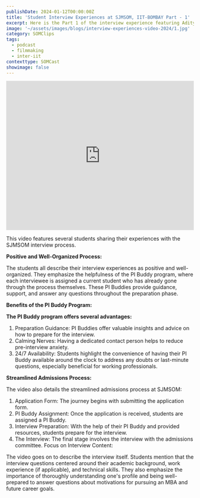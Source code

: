 ```yaml
---
publishDate: 2024-01-12T00:00:00Z
title: 'Student Interview Experiences at SJMSOM, IIT-BOMBAY Part - 1'
excerpt: Here is the Part 1 of the interview experience featuring Aditya Bose, Ankita Halder, Isha Sinha and Manav Jain at SJMSOM, IIT Bombay. Gear up for more such videos from the Batch of '25.
image: '~/assets/images/blogs/interview-experiences-video-2024/1.jpg'
category: SOMClips
tags:
  - podcast
  - filmmaking
  - inter-iit
contexttype: SOMCast
showimage: false
---
```


<iframe width="100%" height="400px" src="https://www.youtube.com/embed/T8YN3-TMk9A?si=hNL9dG0QxSPUr_Sc" title="YouTube video player" frameborder="0" allow="accelerometer; autoplay; clipboard-write; encrypted-media; gyroscope; picture-in-picture; web-share" referrerpolicy="strict-origin-when-cross-origin" allowfullscreen style="background-color: white"></iframe>

This video features several students sharing their experiences with the SJMSOM interview process.

<b>Positive and Well-Organized Process:</b>

The students all describe their interview experiences as positive and well-organized. They emphasize the helpfulness of the PI Buddy program, where each interviewee is assigned a current student who has already gone through the process themselves. These PI Buddies provide guidance, support, and answer any questions throughout the preparation phase.

<b>Benefits of the PI Buddy Program:</b>

<b>The PI Buddy program offers several advantages:</b>

1. Preparation Guidance: PI Buddies offer valuable insights and advice on how to prepare for the interview.
2. Calming Nerves: Having a dedicated contact person helps to reduce pre-interview anxiety.
3. 24/7 Availability: Students highlight the convenience of having their PI Buddy available around the clock to address any doubts or last-minute questions, especially beneficial for working professionals.

<b>Streamlined Admissions Process:</b>

The video also details the streamlined admissions process at SJMSOM:

1. Application Form: The journey begins with submitting the application form.
2. PI Buddy Assignment: Once the application is received, students are assigned a PI Buddy.
3. Interview Preparation: With the help of their PI Buddy and provided resources, students prepare for the interview.
4. The Interview: The final stage involves the interview with the admissions committee.
Focus on Interview Content:

The video goes on to describe the interview itself. Students mention that the interview questions centered around their academic background, work experience (if applicable), and technical skills. They also emphasize the importance of thoroughly understanding one's profile and being well-prepared to answer questions about motivations for pursuing an MBA and future career goals.
